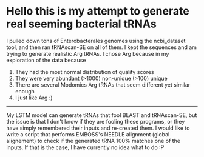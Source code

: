 # Hello this is my attempt to generate real seeming bacterial tRNAs

I pulled down tons of Enterobacterales genomes using the ncbi_dataset tool, and then ran tRNAscan-SE on all of them. I kept the sequences and am trying to generate realistic Arg tRNAs.
I chose Arg because in my exploration of the data because
1. They had the most normal distribution of quality scores
2. They were very abundant (>1000) non-unique (>100) unique
3. There are several Modomics Arg tRNAs that seem different yet similar enough
4. I just like Arg :)

---

My LSTM model can generate tRNAs that fool BLAST and tRNAscan-SE, but the issue is that I don't know if they 
are fooling these programs, or they have simply remembered their inputs and re-created them. I would like 
to write a script that performs EMBOSS's NEEDLE alignment (global alignement) to check if the generated tRNA 
100% matches one of the inputs. If that is the case, I have currently no idea what to do :P
